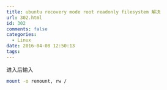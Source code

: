 ```yaml
---
title: ubuntu recovery mode root readonly filesystem 解决
url: 302.html
id: 302
comments: false
categories:
  - Linux
date: 2016-04-08 12:50:13
tags:
---
```


进入后输入
```bash
mount -o remount, rw /
```